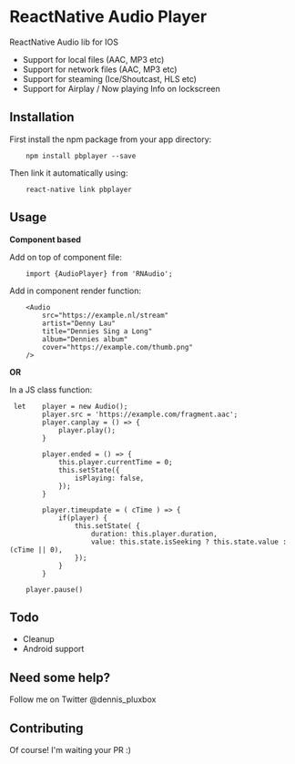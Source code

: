 # ReactNative Audio Player #

ReactNative Audio lib for IOS

- Support for local files (AAC, MP3 etc)
- Support for network files (AAC, MP3 etc)
- Support for steaming (Ice/Shoutcast, HLS etc) 
- Support for Airplay / Now playing Info on lockscreen 


## Installation ##

First install the npm package from your app directory:

```
    npm install pbplayer --save
```

Then link it automatically using:

```
    react-native link pbplayer
```


## Usage ##

**Component based**

Add on top of component file:

```
    import {AudioPlayer} from 'RNAudio';
```


Add in component render function:

```
    <Audio 
        src="https://example.nl/stream" 
        artist="Denny Lau"
        title="Dennies Sing a Long"
        album="Dennies album"
        cover="https://example.com/thumb.png"
    />
```

**OR**

In a JS class function:

```
 let    player = new Audio();
        player.src = 'https://example.com/fragment.aac';
        player.canplay = () => {
            player.play();
        }
            
        player.ended = () => {
            this.player.currentTime = 0;
            this.setState({
                isPlaying: false,
            });
        }
        
        player.timeupdate = ( cTime ) => {
            if(player) {
                this.setState( {
                    duration: this.player.duration,
                    value: this.state.isSeeking ? this.state.value : (cTime || 0),
                });
            }
        }
```


```
    player.pause()
```

## Todo ##
- Cleanup
- Android support

## Need some help? ##
Follow me on Twitter @dennis_pluxbox


## Contributing ##
Of course! I'm waiting your PR :) 



